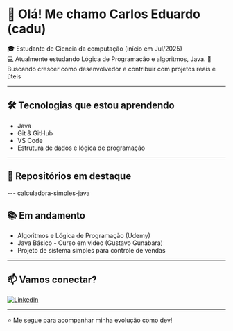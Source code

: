# 👋 Olá! Me chamo Carlos Eduardo (cadu) 

🎓 Estudante de Ciencia da computação (início em Jul/2025)  
💻 Atualmente estudando Lógica de Programação e algoritmos, Java.
🚀 Buscando crescer como desenvolvedor e contribuir com projetos reais e úteis

---

## 🛠️ Tecnologias que estou aprendendo

- Java
- Git & GitHub
- VS Code
- Estrutura de dados e lógica de programação
---

## 📌 Repositórios em destaque

--- calculadora-simples-java

## 📚 Em andamento

- Algoritmos e Lógica de Programação (Udemy)  
- Java Básico - Curso em video (Gustavo Gunabara)
- Projeto de sistema simples para controle de vendas

---

## 📫 Vamos conectar?

[![LinkedIn](https://img.shields.io/badge/LinkedIn-blue?logo=linkedin&style=for-the-badge)](https://www.linkedin.com/in/caducdev)

---

⭐ Me segue para acompanhar minha evolução como dev!
